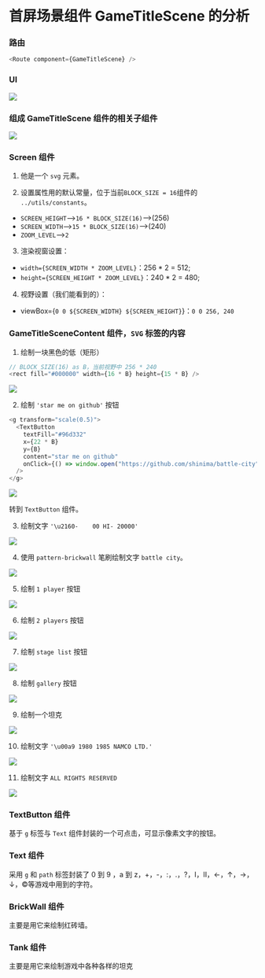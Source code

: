 # 首屏场景组件 GameTitleScene 的分析

### 路由

```typescript
<Route component={GameTitleScene} />
```

### UI

![](./images/game-title-scene/1.png)

### 组成 GameTitleScene 组件的相关子组件

![](./images/game-title-scene/2.png)

### Screen 组件

1. 他是一个 `svg` 元素。

2. 设置属性用的默认常量，位于当前`BLOCK_SIZE = 16`组件的 `../utils/constants`。

- `SCREEN_HEIGHT`-->`16 * BLOCK_SIZE(16)`-->(256)
- `SCREEN_WIDTH`-->`15 * BLOCK_SIZE(16)`-->(240)
- `ZOOM_LEVEL`-->`2`

3. 渲染视窗设置：

- `width={SCREEN_WIDTH * ZOOM_LEVEL}`：256 \* 2 = 512;
- `height={SCREEN_HEIGHT * ZOOM_LEVEL}`：240 \* 2 = 480;

4. 视野设置（我们能看到的）：

- viewBox={`0 0 ${SCREEN_WIDTH} ${SCREEN_HEIGHT}`}：`0 0 256, 240`

### GameTitleSceneContent 组件，`SVG` 标签的内容

1. 绘制一块黑色的低（矩形）

```typescript
// BLOCK_SIZE(16) as B，当前视野中 256 * 240
<rect fill="#000000" width={16 * B} height={15 * B} />
```

![](./images/game-title-scene/3.png)

2. 绘制 `'star me on github'` 按钮

```typescript
<g transform="scale(0.5)">
  <TextButton
    textFill="#96d332"
    x={22 * B}
    y={B}
    content="star me on github"
    onClick={() => window.open("https://github.com/shinima/battle-city")}
  />
</g>
```

![](./images/game-title-scene/4.png)

转到 `TextButton` 组件。

3. 绘制文字 `'\u2160-    00 HI- 20000'`

![](./images/game-title-scene/5.png)

4. 使用 `pattern-brickwall` 笔刷绘制文字 `battle city`。

![](./images/game-title-scene/6.png)

5. 绘制 `1 player` 按钮

![](./images/game-title-scene/7.png)

6. 绘制 `2 players` 按钮

![](./images/game-title-scene/8.png)

7. 绘制 `stage list` 按钮

![](./images/game-title-scene/9.png)

8. 绘制 `gallery` 按钮

![](./images/game-title-scene/10.png)

9. 绘制一个坦克

![](./images/game-title-scene/11.png)

10. 绘制文字 `'\u00a9 1980 1985 NAMCO LTD.'`

![](./images/game-title-scene/12.png)

11. 绘制文字 `ALL RIGHTS RESERVED`

![](./images/game-title-scene/1.png)

### TextButton 组件

基于 `g` 标签与 `Text` 组件封装的一个可点击，可显示像素文字的按钮。

### Text 组件

采用 `g` 和 `path` 标签封装了 0 到 9 ，a 到 z，+，-，:，.，?，Ⅰ，Ⅱ，←，↑，→，
↓，©等游戏中用到的字符。

### BrickWall 组件

主要是用它来绘制红砖墙。

### Tank 组件

主要是用它来绘制游戏中各种各样的坦克



